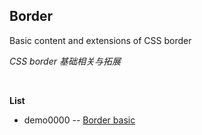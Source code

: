 ## Border

Basic content and extensions of CSS border

*CSS border 基础相关与拓展*

&nbsp;

**List**

* demo0000 -- [Border basic](https://codepen.io/chriscoyier/pen/owBwKM)